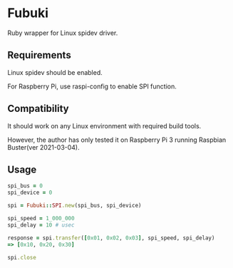 # Fubuki

Ruby wrapper for Linux spidev driver.

## Requirements

Linux spidev should be enabled.

For Raspberry Pi, use raspi-config to enable SPI function.

## Compatibility

It should work on any Linux environment with required build tools.

However, the author has only tested it on Raspberry Pi 3 running Raspbian Buster(ver 2021-03-04).

## Usage

```Ruby
spi_bus = 0
spi_device = 0

spi = Fubuki::SPI.new(spi_bus, spi_device)

spi_speed = 1_000_000
spi_delay = 10 # usec

response = spi.transfer([0x01, 0x02, 0x03], spi_speed, spi_delay)
=> [0x10, 0x20, 0x30]

spi.close
```
